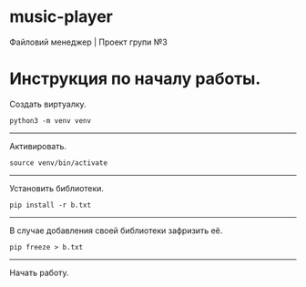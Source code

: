# music-player
Файловий менеджер | Проект групи №3
# Инструкция по началу работы.
Создать виртуалку.
```
python3 -m venv venv
```
____
Активировать.
```
source venv/bin/activate
```
____
Установить библиотеки.
```
pip install -r b.txt
```
____
В случае добавления своей библиотеки зафризить её.
```
pip freeze > b.txt
```
____
Начать работу.
